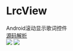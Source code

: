 # LrcView
Android滚动显示歌词控件</br>
[源码解析](http://blog.csdn.net/u010202915/article/details/49778321)</br>
![](https://github.com/ChanWong21/LrcView/blob/master/screenshot/screenshot1.gif)
![](https://github.com/ChanWong21/LrcView/blob/master/screenshot/screenshot2.jpg)</br>
